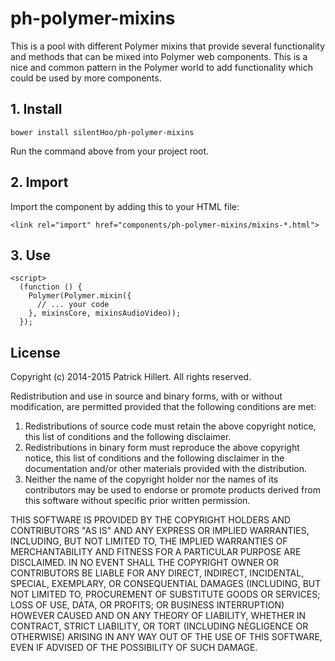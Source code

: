 ph-polymer-mixins
================

This is a pool with different Polymer mixins that provide several functionality and methods that can be mixed into
Polymer web components. This is a nice and common pattern in the Polymer world to add functionality which could be
used by more components.

## 1. Install

`bower install silentHoo/ph-polymer-mixins`

Run the command above from your project root.

## 2. Import

Import the component by adding this to your HTML file:

`<link rel="import" href="components/ph-polymer-mixins/mixins-*.html">`

## 3. Use

    <script>
      (function () {
        Polymer(Polymer.mixin({
          // ... your code
        }, mixinsCore, mixinsAudioVideo));
      });

## License

Copyright (c) 2014-2015 Patrick Hillert. All rights reserved.

Redistribution and use in source and binary forms, with or without
modification, are permitted provided that the following conditions are
met:

1. Redistributions of source code must retain the above copyright
notice, this list of conditions and the following disclaimer.
2. Redistributions in binary form must reproduce the above
copyright notice, this list of conditions and the following disclaimer
in the documentation and/or other materials provided with the
distribution.
3. Neither the name of the copyright holder nor the names of its
contributors may be used to endorse or promote products derived from
this software without specific prior written permission.

THIS SOFTWARE IS PROVIDED BY THE COPYRIGHT HOLDERS AND CONTRIBUTORS
"AS IS" AND ANY EXPRESS OR IMPLIED WARRANTIES, INCLUDING, BUT NOT
LIMITED TO, THE IMPLIED WARRANTIES OF MERCHANTABILITY AND FITNESS FOR
A PARTICULAR PURPOSE ARE DISCLAIMED. IN NO EVENT SHALL THE COPYRIGHT
OWNER OR CONTRIBUTORS BE LIABLE FOR ANY DIRECT, INDIRECT, INCIDENTAL,
SPECIAL, EXEMPLARY, OR CONSEQUENTIAL DAMAGES (INCLUDING, BUT NOT
LIMITED TO, PROCUREMENT OF SUBSTITUTE GOODS OR SERVICES; LOSS OF USE,
DATA, OR PROFITS; OR BUSINESS INTERRUPTION) HOWEVER CAUSED AND ON ANY
THEORY OF LIABILITY, WHETHER IN CONTRACT, STRICT LIABILITY, OR TORT
(INCLUDING NEGLIGENCE OR OTHERWISE) ARISING IN ANY WAY OUT OF THE USE
OF THIS SOFTWARE, EVEN IF ADVISED OF THE POSSIBILITY OF SUCH DAMAGE.
